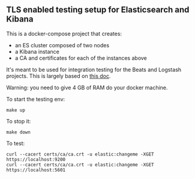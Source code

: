 ## TLS enabled testing setup for Elasticsearch and Kibana

This is a docker-compose project that creates:

* an ES cluster composed of two nodes
* a Kibana instance
* a CA and certificates for each of the instances above

It's meant to be used for integration testing for the Beats and Logstash projects.
This is largely based on [this
doc](https://www.elastic.co/guide/en/elasticsearch/reference/current/configuring-tls-docker.html).

Warning: you need to give 4 GB of RAM do your docker machine.

To start the testing env:

```
make up
```

To stop it:

```
make down
```

To test:

```
curl --cacert certs/ca/ca.crt -u elastic:changeme -XGET https://localhost:9200
curl --cacert certs/ca/ca.crt -u elastic:changeme -XGET https://localhost:5601
```

